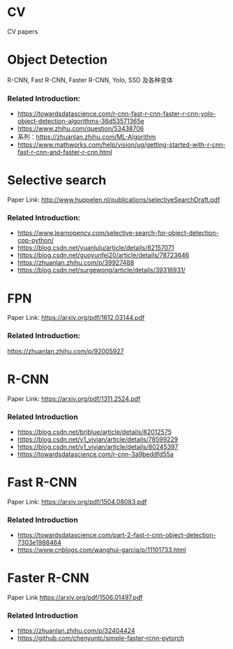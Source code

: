 # CV
CV papers

# Object Detection

R-CNN, Fast R-CNN, Faster R-CNN, Yolo, SSD 及各种变体

### Related Introduction:
- https://towardsdatascience.com/r-cnn-fast-r-cnn-faster-r-cnn-yolo-object-detection-algorithms-36d53571365e
- https://www.zhihu.com/question/53438706
- 系列：https://zhuanlan.zhihu.com/ML-Algorithm
- https://www.mathworks.com/help/vision/ug/getting-started-with-r-cnn-fast-r-cnn-and-faster-r-cnn.html

# Selective search

Paper Link: http://www.huppelen.nl/publications/selectiveSearchDraft.pdf

### Related Introduction:
- https://www.learnopencv.com/selective-search-for-object-detection-cpp-python/
- https://blog.csdn.net/yuanlulu/article/details/82157071
- https://blog.csdn.net/guoyunfei20/article/details/78723646
- https://zhuanlan.zhihu.com/p/39927488
- https://blog.csdn.net/surgewong/article/details/39316931/

# FPN

Paper Link: https://arxiv.org/pdf/1612.03144.pdf

### Related Introduction:
https://zhuanlan.zhihu.com/p/92005927

# R-CNN

Paper Link: https://arxiv.org/pdf/1311.2524.pdf

### Related Introduction
- https://blog.csdn.net/briblue/article/details/82012575
- https://blog.csdn.net/v1_vivian/article/details/78599229
- https://blog.csdn.net/v1_vivian/article/details/80245397
- https://towardsdatascience.com/r-cnn-3a9beddfd55a

# Fast R-CNN

Paper Link: https://arxiv.org/pdf/1504.08083.pdf

### Related Introduction
- https://towardsdatascience.com/part-2-fast-r-cnn-object-detection-7303e1988464
- https://www.cnblogs.com/wanghui-garcia/p/11101733.html

# Faster R-CNN

Paper Link https://arxiv.org/pdf/1506.01497.pdf

### Related Introduction
- https://zhuanlan.zhihu.com/p/32404424
- https://github.com/chenyuntc/simple-faster-rcnn-pytorch 

